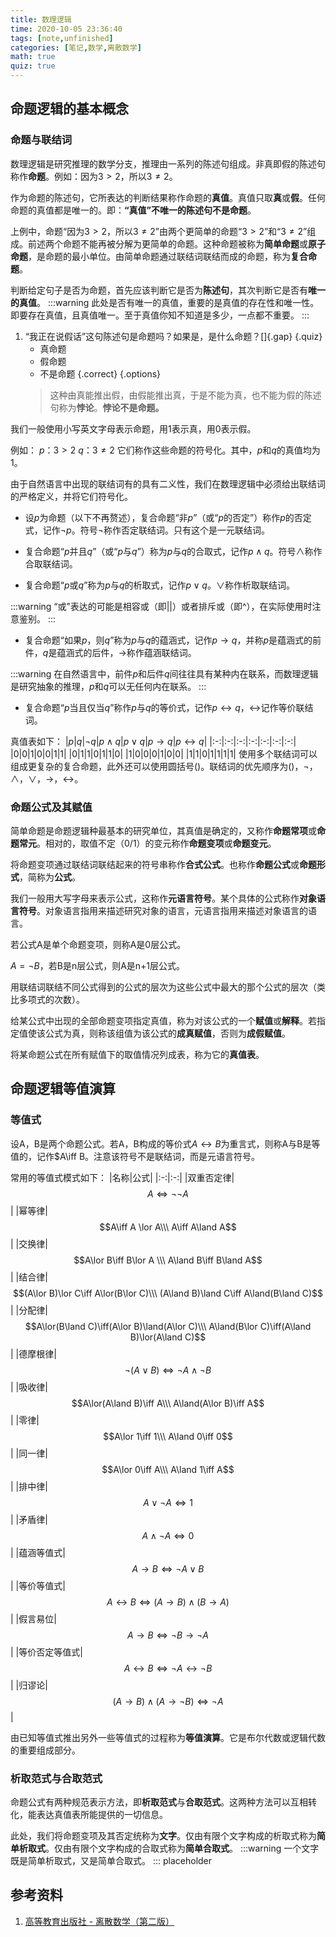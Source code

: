 ```yaml
---
title: 数理逻辑
time: 2020-10-05 23:36:40
tags: [note,unfinished]
categories: [笔记,数学,离散数学]
math: true
quiz: true
---
```


## 命题逻辑的基本概念
### 命题与联结词
数理逻辑是研究推理的数学分支，推理由一系列的陈述句组成。非真即假的陈述句称作**命题**。例如：因为$3>2$，所以$3\not=2$。

作为命题的陈述句，它所表达的判断结果称作命题的**真值**。真值只取**真**或**假**。任何命题的真值都是唯一的。即：**“真值”不唯一的陈述句不是命题**。

上例中，命题“因为$3>2$，所以$3\not=2$”由两个更简单的命题“$3>2$”和“$3\not=2$”组成。前述两个命题不能再被分解为更简单的命题。这种命题被称为**简单命题**或**原子命题**，是命题的最小单位。由简单命题通过联结词联结而成的命题，称为**复合命题**。

判断给定句子是否为命题，首先应该判断它是否为**陈述句**，其次判断它是否有**唯一的真值**。
:::warning
此处是否有唯一的真值，重要的是真值的存在性和唯一性。即要存在真值，且真值唯一。至于真值你知不知道是多少，一点都不重要。
:::
1. “我正在说假话”这句陈述句是命题吗？如果是，是什么命题？[]{.gap} {.quiz}
    - 真命题
    - 假命题
    - 不是命题 {.correct}
{.options}
    > 这种由真能推出假，由假能推出真，于是不能为真，也不能为假的陈述句称为**悖论**。**悖论不是命题。**


我们一般使用小写英文字母表示命题，用1表示真，用0表示假。

例如：
$p$：$3>2$
$q$：$3\not=2$
它们称作这些命题的符号化。其中，$p$和$q$的真值均为1。

由于自然语言中出现的联结词有的具有二义性，我们在数理逻辑中必须给出联结词的严格定义，并将它们符号化。
+ 设$p$为命题（以下不再赘述），复合命题“非$p$”（或“$p$的否定”）称作$p$的否定式，记作$\lnot p$。符号$\lnot$称作否定联结词。只有这个是一元联结词。

+ 复合命题“$p$并且$q$”（或“$p$与$q$”）称为$p$与$q$的合取式，记作$p\land q$。符号$\land$称作合取联结词。

+ 复合命题“$p$或$q$”称为$p$与$q$的析取式，记作$p\lor q$。$\lor$称作析取联结词。

:::warning
“或”表达的可能是相容或（即||）或者排斥或（即^），在实际使用时注意鉴别。
:::

+ 复合命题“如果$p$，则$q$”称为$p$与$q$的蕴涵式，记作$p\to q$，并称$p$是蕴涵式的前件，$q$是蕴涵式的后件，$\to$称作蕴涵联结词。

:::warning
在自然语言中，前件$p$和后件$q$间往往具有某种内在联系，而数理逻辑是研究抽象的推理，$p$和$q$可以无任何内在联系。
:::

+ 复合命题“$p$当且仅当$q$”称作$p$与$q$的等价式，记作$p\leftrightarrow q$，$\leftrightarrow$记作等价联结词。

真值表如下：
|$p$|$q$|$\lnot q$|$p\land q$|$p\lor q$|$p\to q$|$p\leftrightarrow q$|
|:-:|:-:|:-:|:-:|:-:|:-:|:-:|
|0|0|1|0|0|1|1|
|0|1|1|0|1|1|0|
|1|0|0|0|1|0|0|
|1|1|0|1|1|1|1|
使用多个联结词可以组成更复杂的复合命题，此外还可以使用圆括号$()$。联结词的优先顺序为$()$，$\lnot$，$\land$，$\lor$，$\to$，$\leftrightarrow$。

### 命题公式及其赋值
简单命题是命题逻辑种最基本的研究单位，其真值是确定的，又称作**命题常项**或**命题常元**。相对的，取值不定（0/1）的变元称作**命题变项**或**命题变元**。

将命题变项通过联结词联结起来的符号串称作**合式公式**。也称作**命题公式**或**命题形式**，简称为**公式**。

我们一般用大写字母来表示公式，这称作**元语言符号**。某个具体的公式称作**对象语言符号**。对象语言指用来描述研究对象的语言，元语言指用来描述对象语言的语言。

若公式A是单个命题变项，则称A是0层公式。

$A=\lnot B$，若B是n层公式，则A是n+1层公式。

用联结词联结不同公式得到的公式的层次为这些公式中最大的那个公式的层次（类比多项式的次数）。

给某公式中出现的全部命题变项指定真值，称为对该公式的一个**赋值**或**解释**。若指定值使该公式为真，则称该组值为该公式的**成真赋值**，否则为**成假赋值**。

将某命题公式在所有赋值下的取值情况列成表，称为它的**真值表**。

## 命题逻辑等值演算
### 等值式
设A，B是两个命题公式。若A，B构成的等价式$A\leftrightarrow B$为重言式，则称A与B是等值的，记作$A\iff B。注意该符号不是联结词，而是元语言符号。

常用的等值式模式如下：
|名称|公式|
|:-:|:-:|
|双重否定律|$$A\iff\lnot\lnot A$$|
|幂等律|$$A\iff A \lor A\\\ A\iff A\land A$$|
|交换律|$$A\lor B\iff B\lor A \\\ A\land B\iff B\land A$$|
|结合律|$$(A\lor B)\lor C\iff A\lor(B\lor C)\\\ (A\land B)\land C\iff A\land(B\land C)$$|
|分配律|$$A\lor(B\land C)\iff(A\lor B)\land(A\lor C)\\\ A\land(B\lor C)\iff(A\land B)\lor(A\land C)$$|
|德摩根律|$$\lnot(A\lor B)\iff\lnot A\land\lnot B$$|
|吸收律|$$A\lor(A\land B)\iff A\\\ A\land(A\lor B)\iff A$$|
|零律|$$A\lor 1\iff 1\\\ A\land 0\iff 0$$|
|同一律|$$A\lor 0\iff A\\\ A\land 1\iff A$$|
|排中律|$$A\lor\lnot A\iff 1$$|
|矛盾律|$$A\land\lnot A\iff 0$$|
|蕴涵等值式|$$A\to B\iff\lnot A\lor B$$|
|等价等值式|$$A\leftrightarrow B\iff(A\to B)\land(B\to A)$$|
|假言易位|$$A\to B\iff\lnot B\to\lnot A$$|
|等价否定等值式|$$A\leftrightarrow B\iff\lnot A\leftrightarrow\lnot B$$|
|归谬论|$$(A\to B)\land(A\to\lnot B)\iff\lnot A$$|

由已知等值式推出另外一些等值式的过程称为**等值演算**。它是布尔代数或逻辑代数的重要组成部分。

### 析取范式与合取范式
命题公式有两种规范表示方法，即**析取范式**与**合取范式**。这两种方法可以互相转化，能表达真值表所能提供的一切信息。

此处，我们将命题变项及其否定统称为**文字**。仅由有限个文字构成的析取式称为**简单析取式**。仅由有限个文字构成的合取式称为**简单合取式**。
:::warning
一个文字既是简单析取式，又是简单合取式。
:::
placeholder













## 参考资料
1. [高等教育出版社 - 离散数学（第二版）](http://www.hep.edu.cn/book/details?uuid=92edf222-14a4-1000-973c-3fafc67de19c)